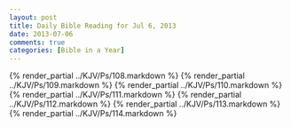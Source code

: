 ```yaml
---
layout: post
title: Daily Bible Reading for Jul 6, 2013
date: 2013-07-06
comments: true
categories: [Bible in a Year]
---
```

{% render_partial ../KJV/Ps/108.markdown %}
{% render_partial ../KJV/Ps/109.markdown %}
{% render_partial ../KJV/Ps/110.markdown %}
{% render_partial ../KJV/Ps/111.markdown %}
{% render_partial ../KJV/Ps/112.markdown %}
{% render_partial ../KJV/Ps/113.markdown %}
{% render_partial ../KJV/Ps/114.markdown %}
